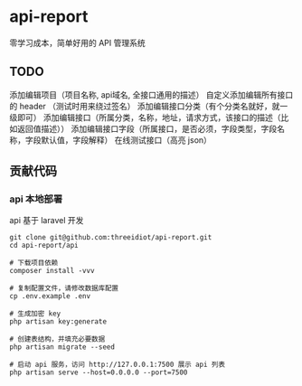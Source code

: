 # api-report
零学习成本，简单好用的 API 管理系统


## TODO
添加编辑项目（项目名称, api域名, 全接口通用的描述）
自定义添加编辑所有接口的 header （测试时用来绕过签名）
添加编辑接口分类（有个分类名就好，就一级即可）
添加编辑接口（所属分类，名称，地址，请求方式，该接口的描述（比如返回值描述））
添加编辑接口字段（所属接口，是否必须，字段类型，字段名称，字段默认值，字段解释）
在线测试接口（高亮 json）


## 贡献代码

### api 本地部署

api 基于 laravel 开发

```
git clone git@github.com:threeidiot/api-report.git
cd api-report/api

# 下载项目依赖
composer install -vvv

# 复制配置文件，请修改数据库配置
cp .env.example .env

# 生成加密 key
php artisan key:generate

# 创建表结构，并填充必要数据
php artisan migrate --seed

# 启动 api 服务，访问 http://127.0.0.1:7500 展示 api 列表
php artisan serve --host=0.0.0.0 --port=7500
```
